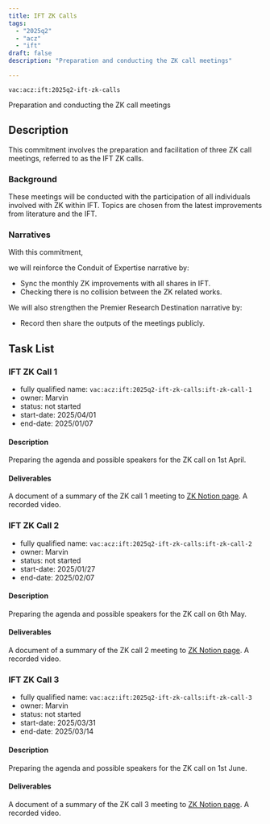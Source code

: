 ```yaml
---
title: IFT ZK Calls
tags:
  - "2025q2"
  - "acz"
  - "ift"
draft: false
description: "Preparation and conducting the ZK call meetings"

---
```


`vac:acz:ift:2025q2-ift-zk-calls`

Preparation and conducting the ZK call meetings
## Description

This commitment involves the preparation and facilitation of three ZK call meetings, 
referred to as the IFT ZK calls. 

### Background

These meetings will be conducted with the participation 
of all individuals involved with ZK within IFT. 
Topics are chosen from the latest improvements from literature 
and the IFT. 

### Narratives

With this commitment, 


we will reinforce the Conduit of Expertise narrative by:
* Sync the monthly ZK improvements with all shares in IFT. 
* Checking there is no collision between the ZK related works.  

We will also strengthen the Premier Research Destination narrative by: 
* Record then share the outputs of the meetings publicly.   

## Task List

### IFT ZK Call 1

* fully qualified name: `vac:acz:ift:2025q2-ift-zk-calls:ift-zk-call-1`
* owner: Marvin
* status: not started
* start-date: 2025/04/01
* end-date: 2025/01/07

#### Description

Preparing the agenda and possible speakers for the ZK call on 1st April. 

#### Deliverables

A document of a summary of the ZK call 1 meeting to [ZK Notion page](https://www.notion.so/Past-Meeting-Notes-1198f96fb65c80e6a51afa9a507aa64e?pvs=4#1748f96fb65c80048162ca3202a94ba3). 
A recorded video. 

### IFT ZK Call 2
* fully qualified name: `vac:acz:ift:2025q2-ift-zk-calls:ift-zk-call-2`
* owner: Marvin
* status: not started
* start-date: 2025/01/27
* end-date: 2025/02/07

#### Description
Preparing the agenda and possible speakers for the ZK call on 6th May. 

#### Deliverables
A document of a summary of the ZK call 2 meeting to [ZK Notion page](https://www.notion.so/Past-Meeting-Notes-1198f96fb65c80e6a51afa9a507aa64e?pvs=4#1748f96fb65c80048162ca3202a94ba3). 
A recorded video.

### IFT ZK Call 3
* fully qualified name: `vac:acz:ift:2025q2-ift-zk-calls:ift-zk-call-3`
* owner: Marvin
* status: not started
* start-date: 2025/03/31
* end-date: 2025/03/14

#### Description
Preparing the agenda and possible speakers for the ZK call on 1st June. 

#### Deliverables
A document of a summary of the ZK call 3 meeting to [ZK Notion page](https://www.notion.so/Past-Meeting-Notes-1198f96fb65c80e6a51afa9a507aa64e?pvs=4#1748f96fb65c80048162ca3202a94ba3). 
A recorded video.